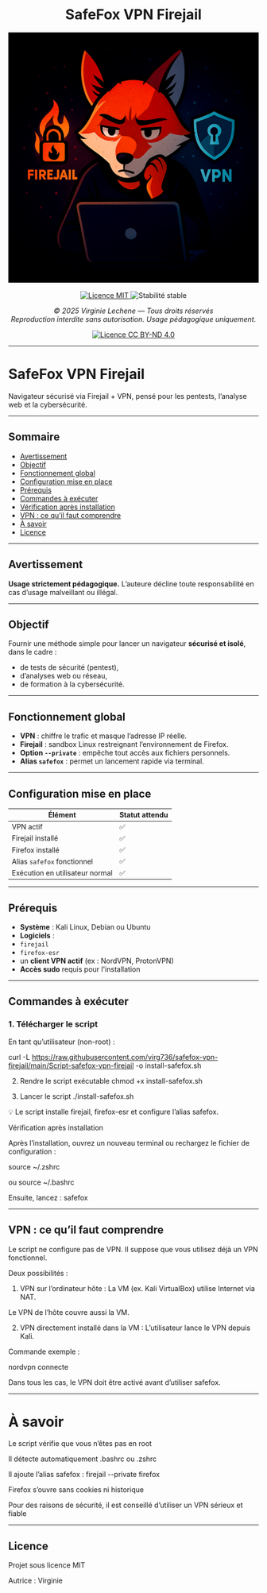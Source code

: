 <h1 align="center">SafeFox VPN Firejail</h1>

<p align="center">
<img src="firefox.PNG" alt="Illustration SafeFox VPN" style="max-width: 100%; height: auto;" />
</p>

<p align="center">
<a href="https://opensource.org/licenses/MIT">
<img src="https://img.shields.io/badge/License-MIT-blue.svg" alt="Licence MIT" />
</a>
<img src="https://img.shields.io/badge/stabilité-stable-brightgreen" alt="Stabilité stable" />
</p>

<p align="center"><i>© 2025 Virginie Lechene — Tous droits réservés</i><br/>
<i>Reproduction interdite sans autorisation. Usage pédagogique uniquement.</i></p>

<p align="center">
<a href="https://creativecommons.org/licenses/by-nd/4.0/">
<img src="https://licensebuttons.net/l/by-nd/4.0/88x31.png" alt="Licence CC BY-ND 4.0" />
</a>
</p>

---

# SafeFox VPN Firejail

Navigateur sécurisé via Firejail + VPN, pensé pour les pentests, l’analyse web et la cybersécurité.

---

## Sommaire

- [Avertissement](#avertissement)
- [Objectif](#objectif)
- [Fonctionnement global](#fonctionnement-global)
- [Configuration mise en place](#configuration-mise-en-place)
- [Prérequis](#prérequis)
- [Commandes à exécuter](#commandes-à-exécuter)
- [Vérification après installation](#vérification-après-installation)
- [VPN : ce qu’il faut comprendre](#vpn--ce-quil-faut-comprendre)
- [À savoir](#à-savoir)
- [Licence](#licence)

---

## Avertissement

**Usage strictement pédagogique.**
L’auteure décline toute responsabilité en cas d’usage malveillant ou illégal.

---

## Objectif

Fournir une méthode simple pour lancer un navigateur **sécurisé et isolé**, dans le cadre :
- de tests de sécurité (pentest),
- d’analyses web ou réseau,
- de formation à la cybersécurité.

---

## Fonctionnement global

- **VPN** : chiffre le trafic et masque l’adresse IP réelle.
- **Firejail** : sandbox Linux restreignant l’environnement de Firefox.
- **Option `--private`** : empêche tout accès aux fichiers personnels.
- **Alias `safefox`** : permet un lancement rapide via terminal.

---

## Configuration mise en place

| Élément | Statut attendu |
|---------------------------------|----------------|
| VPN actif | ✅ |
| Firejail installé | ✅ |
| Firefox installé | ✅ |
| Alias `safefox` fonctionnel | ✅ |
| Exécution en utilisateur normal| ✅ |

---

## Prérequis

- **Système** : Kali Linux, Debian ou Ubuntu
- **Logiciels** :
- `firejail`
- `firefox-esr`
- un **client VPN actif** (ex : NordVPN, ProtonVPN)
- **Accès sudo** requis pour l'installation

---

## Commandes à exécuter

### 1. Télécharger le script

En tant qu’utilisateur (non-root) :

curl -L https://raw.githubusercontent.com/virg736/safefox-vpn-firejail/main/Script-safefox-vpn-firejail -o install-safefox.sh


2. Rendre le script exécutable
chmod +x install-safefox.sh

3. Lancer le script
./install-safefox.sh

💡 Le script installe firejail, firefox-esr et configure l’alias safefox.

Vérification après installation

Après l’installation, ouvrez un nouveau terminal ou rechargez le fichier de configuration :

source ~/.zshrc

ou
source ~/.bashrc

Ensuite, lancez :
safefox

---

 ## VPN : ce qu’il faut comprendre


Le script ne configure pas de VPN. Il suppose que vous utilisez déjà un VPN fonctionnel.


Deux possibilités :

1. VPN sur l’ordinateur hôte :
La VM (ex. Kali VirtualBox) utilise Internet via NAT.

Le VPN de l’hôte couvre aussi la VM.


2. VPN directement installé dans la VM :
L’utilisateur lance le VPN depuis Kali.

Commande exemple :

nordvpn connecte

Dans tous les cas, le VPN doit être activé avant d’utiliser safefox.

---

# À savoir

Le script vérifie que vous n’êtes pas en root

Il détecte automatiquement .bashrc ou .zshrc

Il ajoute l’alias safefox : firejail --private firefox

Firefox s’ouvre sans cookies ni historique

Pour des raisons de sécurité, il est conseillé d’utiliser un VPN sérieux et fiable

---

 ## Licence

Projet sous licence MIT

Autrice : Virginie










  

